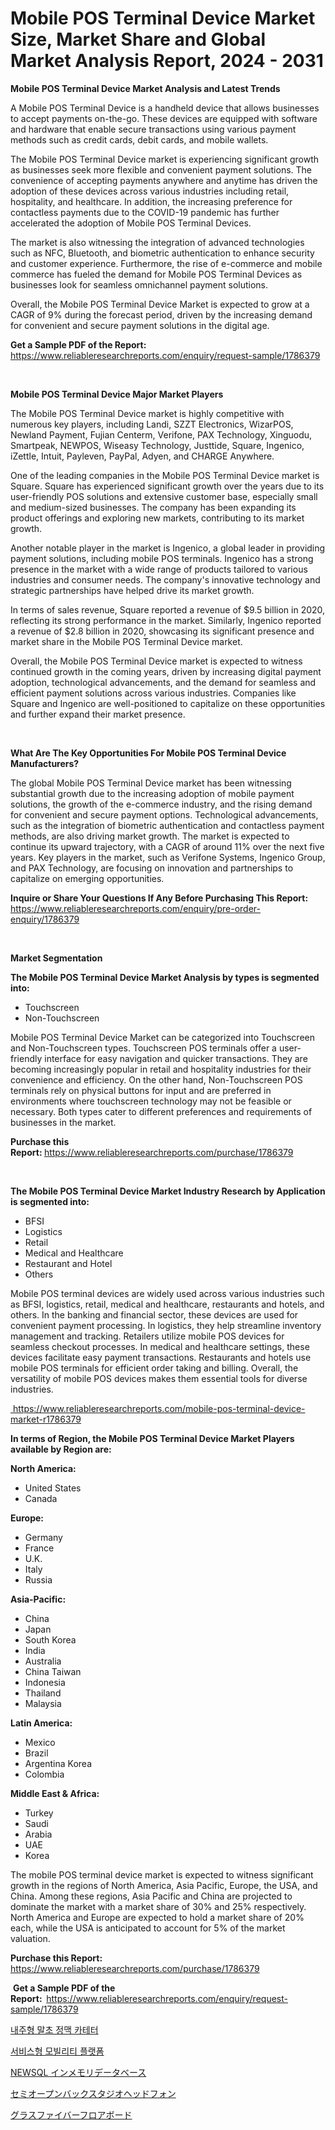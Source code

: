 <p><h1>Mobile POS Terminal Device Market Size, Market Share and Global Market Analysis Report, 2024 - 2031</h1></p><p><strong>Mobile POS Terminal Device Market Analysis and Latest Trends</strong></p>
<p><p>A Mobile POS Terminal Device is a handheld device that allows businesses to accept payments on-the-go. These devices are equipped with software and hardware that enable secure transactions using various payment methods such as credit cards, debit cards, and mobile wallets.</p><p>The Mobile POS Terminal Device market is experiencing significant growth as businesses seek more flexible and convenient payment solutions. The convenience of accepting payments anywhere and anytime has driven the adoption of these devices across various industries including retail, hospitality, and healthcare. In addition, the increasing preference for contactless payments due to the COVID-19 pandemic has further accelerated the adoption of Mobile POS Terminal Devices.</p><p>The market is also witnessing the integration of advanced technologies such as NFC, Bluetooth, and biometric authentication to enhance security and customer experience. Furthermore, the rise of e-commerce and mobile commerce has fueled the demand for Mobile POS Terminal Devices as businesses look for seamless omnichannel payment solutions.</p><p>Overall, the Mobile POS Terminal Device Market is expected to grow at a CAGR of 9% during the forecast period, driven by the increasing demand for convenient and secure payment solutions in the digital age.</p></p>
<p><strong>Get a Sample PDF of the Report:&nbsp;</strong> <a href="https://www.reliableresearchreports.com/enquiry/request-sample/1786379">https://www.reliableresearchreports.com/enquiry/request-sample/1786379</a></p>
<p>&nbsp;</p>
<p><strong>Mobile POS Terminal Device Major Market Players</strong></p>
<p><p>The Mobile POS Terminal Device market is highly competitive with numerous key players, including Landi, SZZT Electronics, WizarPOS, Newland Payment, Fujian Centerm, Verifone, PAX Technology, Xinguodu, Smartpeak, NEWPOS, Wiseasy Technology, Justtide, Square, Ingenico, iZettle, Intuit, Payleven, PayPal, Adyen, and CHARGE Anywhere.</p><p>One of the leading companies in the Mobile POS Terminal Device market is Square. Square has experienced significant growth over the years due to its user-friendly POS solutions and extensive customer base, especially small and medium-sized businesses. The company has been expanding its product offerings and exploring new markets, contributing to its market growth.</p><p>Another notable player in the market is Ingenico, a global leader in providing payment solutions, including mobile POS terminals. Ingenico has a strong presence in the market with a wide range of products tailored to various industries and consumer needs. The company's innovative technology and strategic partnerships have helped drive its market growth.</p><p>In terms of sales revenue, Square reported a revenue of $9.5 billion in 2020, reflecting its strong performance in the market. Similarly, Ingenico reported a revenue of $2.8 billion in 2020, showcasing its significant presence and market share in the Mobile POS Terminal Device market.</p><p>Overall, the Mobile POS Terminal Device market is expected to witness continued growth in the coming years, driven by increasing digital payment adoption, technological advancements, and the demand for seamless and efficient payment solutions across various industries. Companies like Square and Ingenico are well-positioned to capitalize on these opportunities and further expand their market presence.</p></p>
<p>&nbsp;</p>
<p><strong>What Are The Key Opportunities For Mobile POS Terminal Device Manufacturers?</strong></p>
<p><p>The global Mobile POS Terminal Device market has been witnessing substantial growth due to the increasing adoption of mobile payment solutions, the growth of the e-commerce industry, and the rising demand for convenient and secure payment options. Technological advancements, such as the integration of biometric authentication and contactless payment methods, are also driving market growth. The market is expected to continue its upward trajectory, with a CAGR of around 11% over the next five years. Key players in the market, such as Verifone Systems, Ingenico Group, and PAX Technology, are focusing on innovation and partnerships to capitalize on emerging opportunities.</p></p>
<p><strong>Inquire or Share Your Questions If Any Before Purchasing This Report:</strong> <a href="https://www.reliableresearchreports.com/enquiry/pre-order-enquiry/1786379">https://www.reliableresearchreports.com/enquiry/pre-order-enquiry/1786379</a></p>
<p>&nbsp;</p>
<p><strong>Market Segmentation</strong></p>
<p><strong>The Mobile POS Terminal Device Market Analysis by types is segmented into:</strong></p>
<p><ul><li>Touchscreen</li><li>Non-Touchscreen</li></ul></p>
<p><p>Mobile POS Terminal Device Market can be categorized into Touchscreen and Non-Touchscreen types. Touchscreen POS terminals offer a user-friendly interface for easy navigation and quicker transactions. They are becoming increasingly popular in retail and hospitality industries for their convenience and efficiency. On the other hand, Non-Touchscreen POS terminals rely on physical buttons for input and are preferred in environments where touchscreen technology may not be feasible or necessary. Both types cater to different preferences and requirements of businesses in the market.</p></p>
<p><strong>Purchase this Report:&nbsp;</strong><a href="https://www.reliableresearchreports.com/purchase/1786379">https://www.reliableresearchreports.com/purchase/1786379</a></p>
<p>&nbsp;</p>
<p><strong>The Mobile POS Terminal Device Market Industry Research by Application is segmented into:</strong></p>
<p><ul><li>BFSI</li><li>Logistics</li><li>Retail</li><li>Medical and Healthcare</li><li>Restaurant and Hotel</li><li>Others</li></ul></p>
<p><p>Mobile POS terminal devices are widely used across various industries such as BFSI, logistics, retail, medical and healthcare, restaurants and hotels, and others. In the banking and financial sector, these devices are used for convenient payment processing. In logistics, they help streamline inventory management and tracking. Retailers utilize mobile POS devices for seamless checkout processes. In medical and healthcare settings, these devices facilitate easy payment transactions. Restaurants and hotels use mobile POS terminals for efficient order taking and billing. Overall, the versatility of mobile POS devices makes them essential tools for diverse industries.</p></p>
<p><a href="https://www.reliableresearchreports.com/mobile-pos-terminal-device-market-r1786379">&nbsp;https://www.reliableresearchreports.com/mobile-pos-terminal-device-market-r1786379</a></p>
<p><strong>In terms of Region, the Mobile POS Terminal Device Market Players available by Region are:</strong></p>
<p>
    <p> <strong> North America: </strong>
        <ul>
            <li>United States</li>
            <li>Canada</li>
        </ul>
        </p> 
    <p> <strong> Europe: </strong>
        <ul>
            <li>Germany</li>
            <li>France</li>
            <li>U.K.</li>
            <li>Italy</li>
            <li>Russia</li>
        </ul>
        </p> 
    <p> <strong> Asia-Pacific: </strong>
        <ul>
            <li>China</li>
            <li>Japan</li>
            <li>South Korea</li>
            <li>India</li>
            <li>Australia</li>
            <li>China Taiwan</li>
            <li>Indonesia</li>
            <li>Thailand</li>
            <li>Malaysia</li>
        </ul>
        </p> 
    <p> <strong> Latin America: </strong>
        <ul>
            <li>Mexico</li>
            <li>Brazil</li>
            <li>Argentina Korea</li>
            <li>Colombia</li>
        </ul>
        </p> 
    <p> <strong> Middle East & Africa: </strong>
        <ul>
            <li>Turkey</li>
            <li>Saudi</li>
            <li>Arabia</li>
            <li>UAE</li>
            <li>Korea</li>
        </ul>
    </p>
    </p>
<p><p>The mobile POS terminal device market is expected to witness significant growth in the regions of North America, Asia Pacific, Europe, the USA, and China. Among these regions, Asia Pacific and China are projected to dominate the market with a market share of 30% and 25% respectively. North America and Europe are expected to hold a market share of 20% each, while the USA is anticipated to account for 5% of the market valuation.</p></p>
<p><strong>Purchase this Report: </strong><a href="https://www.reliableresearchreports.com/purchase/1786379">https://www.reliableresearchreports.com/purchase/1786379</a></p>
<p>&nbsp;<strong>Get a Sample PDF of the Report:&nbsp;&nbsp;</strong><a href="https://www.reliableresearchreports.com/enquiry/request-sample/1786379">https://www.reliableresearchreports.com/enquiry/request-sample/1786379</a></p>
<p><strong></strong></p>
<p><p><a href="https://medium.com/@bereniceroberts1978/%EB%82%B4%EA%B0%95%EC%A3%BC%ED%98%95-%EC%A3%BC%EB%AF%B8%EB%82%B4%EC%B9%A8-%EC%8B%9C%EC%9E%A5-%EB%B3%B4%EA%B3%A0%EC%84%9C%EB%8A%94-%EC%9D%B4-%EC%8B%9C%EC%9E%A5%EC%9D%98-%EC%B5%9C%EC%8B%A0-%ED%8A%B8%EB%A0%8C%EB%93%9C%EC%99%80-%EC%84%B1%EC%9E%A5-%EA%B8%B0%ED%9A%8C%EB%A5%BC-%EB%B3%B4%EC%97%AC%EC%A4%8D%EB%8B%88%EB%8B%A4-131a1c6119a7">내주형 말초 정맥 카테터</a></p><p><a href="https://github.com/lzuwsfreyoq70/Market-Research-Report-List-2/blob/main/659332499169.md">서비스형 모빌리티 플랫폼</a></p><p><a href="https://github.com/dzy793153605/Market-Research-Report-List-2/blob/main/2268190105431.md">NEWSQL インメモリデータベース</a></p><p><a href="https://github.com/EthanMorar2011/Market-Research-Report-List-2/blob/main/2045031105432.md">セミオープンバックスタジオヘッドフォン</a></p><p><a href="https://medium.com/@barrycuda1974/%E3%83%95%E3%82%A3%E3%83%90%E3%83%BC%E3%82%B0%E3%83%A9%E3%82%B9%E3%83%95%E3%83%AD%E3%82%A2%E3%83%9C%E3%83%BC%E3%83%89%E5%B8%82%E5%A0%B4%E3%81%AE%E8%A6%8F%E6%A8%A1-cagr-%E3%83%88%E3%83%AC%E3%83%B3%E3%83%892024-2030-b0cd1e5c3d7f">グラスファイバーフロアボード</a></p></p>